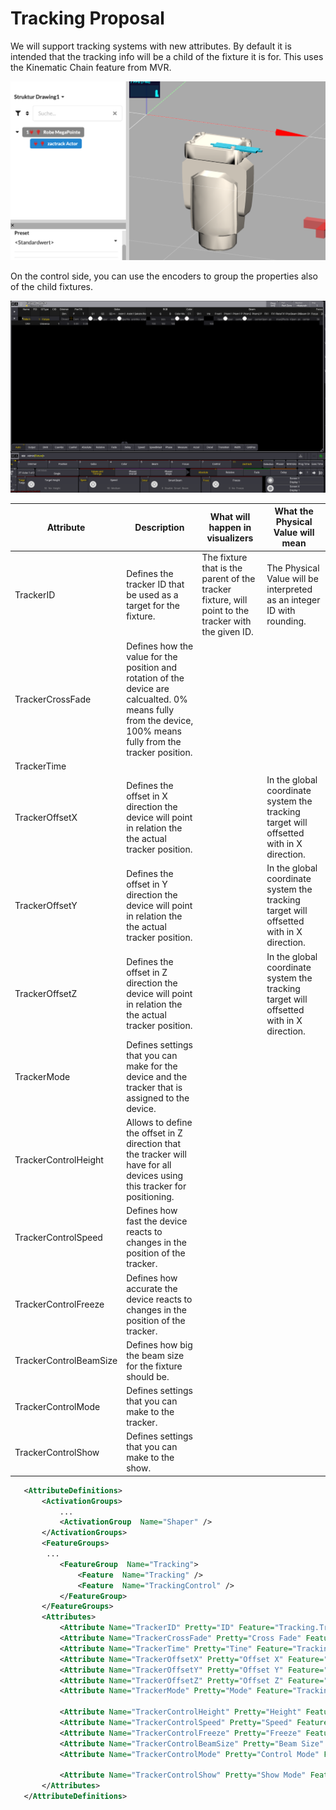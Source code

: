 # Tracking Proposal

We will support tracking systems with new attributes. By default it is intended that the tracking info will be a child of the fixture it is for. This uses the Kinematic Chain feature from MVR.

![Kinematic Chain](./KinematicChain.png)

On the control side, you can use the encoders to group the properties also of the child fixtures.

![ControlSide](./ControlSide.png)

| Attribute  | Description  | What will happen in visualizers  | What the Physical Value will mean  |
|---|---|---|---|
| TrackerID  | Defines the tracker ID that be used as a target for the fixture.   | The fixture that is the parent of the tracker fixture, will point to the tracker with the given ID.   | The Physical Value will be interpreted as an integer ID with rounding.   |
| TrackerCrossFade  | Defines how the value for the position and rotation of the device are calcualted. 0% means fully from the device, 100% means fully from the tracker position.  |    |
| TrackerTime  |   |    |
| TrackerOffsetX  | Defines the offset in X direction the device will point in relation the the actual tracker position.  |    | In the global coordinate system the tracking target will offsetted with in X direction.  | 
| TrackerOffsetY  | Defines the offset in Y direction the device will point in relation the the actual tracker position.  |    | In the global coordinate system the tracking target will offsetted with in X direction.| 
| TrackerOffsetZ  | Defines the offset in Z direction the device will point in relation the the actual tracker position.  |    | In the global coordinate system the tracking target will offsetted with in X direction. | 
| TrackerMode  | Defines settings that you can make for the device and the tracker that is assigned to the device.  |    |
| TrackerControlHeight  | Allows to define the offset in Z direction that the tracker will have for all devices using this tracker for positioning.  |    |
| TrackerControlSpeed  | Defines how fast the device reacts to changes in the position of the tracker.  |    |
| TrackerControlFreeze  | Defines how accurate the device reacts to changes in the position of the tracker.  |    |
| TrackerControlBeamSize  | Defines how big the beam size for the fixture should be.   |    |
| TrackerControlMode  | Defines settings that you can make to the tracker.  |    |
| TrackerControlShow  | Defines settings that you can make to the show.  |    |


```xml
   <AttributeDefinitions>  
       <ActivationGroups>  
           ... 
           <ActivationGroup  Name="Shaper" />  
       </ActivationGroups>  
       <FeatureGroups>  
        ...
           <FeatureGroup  Name="Tracking">  
               <Feature  Name="Tracking" />  
               <Feature  Name="TrackingControl" />  
           </FeatureGroup>  
       </FeatureGroups>  
       <Attributes>  
           <Attribute Name="TrackerID" Pretty="ID" Feature="Tracking.Tracking" PhysicalUnit="None"/>  
           <Attribute Name="TrackerCrossFade" Pretty="Cross Fade" Feature="Tracking.Tracking" PhysicalUnit="Percent"/>  
           <Attribute Name="TrackerTime" Pretty="Tine" Feature="Tracking.Tracking" PhysicalUnit="Time"/>  
           <Attribute Name="TrackerOffsetX" Pretty="Offset X" Feature="Tracking.Tracking" PhysicalUnit="Length"/>  
           <Attribute Name="TrackerOffsetY" Pretty="Offset Y" Feature="Tracking.Tracking" PhysicalUnit="Length"/>  
           <Attribute Name="TrackerOffsetZ" Pretty="Offset Z" Feature="Tracking.Tracking" PhysicalUnit="Length"/>  
           <Attribute Name="TrackerMode" Pretty="Mode" Feature="Tracking.Tracking" PhysicalUnit="None"/>  

           <Attribute Name="TrackerControlHeight" Pretty="Height" Feature="Tracking.TrackingControl" PhysicalUnit="Length"/>  
           <Attribute Name="TrackerControlSpeed" Pretty="Speed" Feature="Tracking.TrackingControl" PhysicalUnit="Speed"/>  
           <Attribute Name="TrackerControlFreeze" Pretty="Freeze" Feature="Tracking.TrackingControl" PhysicalUnit="Percent"/>  
           <Attribute Name="TrackerControlBeamSize" Pretty="Beam Size" Feature="Tracking.TrackingControl" PhysicalUnit="Length"/>  
           <Attribute Name="TrackerControlMode" Pretty="Control Mode" Feature="Tracking.TrackingControl" PhysicalUnit="None"/>  

           <Attribute Name="TrackerControlShow" Pretty="Show Mode" Feature="Tracking.TrackingControl" PhysicalUnit="None"/>  
       </Attributes>  
   </AttributeDefinitions>
```